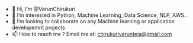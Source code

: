 - 👋 Hi, I’m @VarunChirukuri
- 👀 I’m interested in Python, Machine Learning, Data Science, NLP, AWS.. 
- 💞️ I’m looking to collaborate on any Machine learning or application developemnt projects
- 📫 How to reach me ? Email me at: chirukurivarunteja@gmail.com

<!---
VarunChirukuri/VarunChirukuri is a ✨ special ✨ repository because its `README.md` (this file) appears on your GitHub profile.
You can click the Preview link to take a look at your changes.
--->
